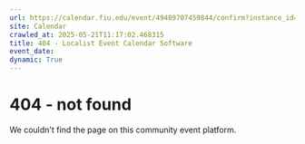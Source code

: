 ```yaml
---
url: https://calendar.fiu.edu/event/49489707459844/confirm?instance_id=49489707491604&return=https%3A%2F%2Fcalendar.fiu.edu%2Fcalendar%3Fevent_types%255B%255D%3D127590
site: Calendar
crawled_at: 2025-05-21T11:17:02.468315
title: 404 - Localist Event Calendar Software
event_date: 
dynamic: True
---
```


# 404 - not found
We couldn't find the page on this community event platform.
